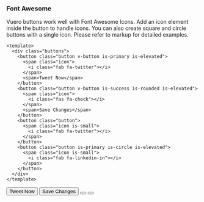 ### Font Awesome

Vuero buttons work well with Font Awesome Icons.
Add an icon element inside the button to handle icons.
You can also create square and circle buttons with a single icon.
Please refer to markup for detailed examples.

<!--code-->

```vue
<template>
  <div class="buttons">
    <button class="button v-button is-primary is-elevated">
      <span class="icon">
        <i class="fab fa-twitter"></i>
      </span>
      <span>Tweet Now</span>
    </button>
    <button class="button v-button is-success is-rounded is-elevated">
      <span class="icon">
        <i class="fas fa-check"></i>
      </span>
      <span>Save Changes</span>
    </button>
    <button class="button">
      <span class="icon is-small">
        <i class="fab fa-twitter"></i>
      </span>
    </button>
    <button class="button is-primary is-circle is-elevated">
      <span class="icon is-small">
        <i class="fab fa-linkedin-in"></i>
      </span>
    </button>
  </div>
</template>
```

<!--/code-->

<!--example-->

<div class="buttons">
  <button class="button v-button is-primary is-elevated">
    <span class="icon">
      <i class="fab fa-twitter"></i>
    </span>
    <span class="text">Tweet Now</span>
  </button>
  <button
    class="button v-button is-success is-rounded is-elevated"
  >
    <span class="icon">
      <i class="fas fa-check"></i>
    </span>
    <span class="text">Save Changes</span>
  </button>
  <button class="button">
    <span class="icon is-small">
      <i class="fab fa-twitter"></i>
    </span>
  </button>
  <button class="button is-primary is-circle is-elevated">
    <span class="icon is-small">
      <i class="fab fa-linkedin-in"></i>
    </span>
  </button>
</div>

<!--/example-->
